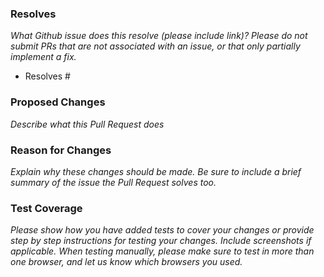 ### Resolves

_What Github issue does this resolve (please include link)? Please do not submit PRs that are not associated with an issue, or that only partially implement a fix._

- Resolves #

### Proposed Changes

_Describe what this Pull Request does_

### Reason for Changes

_Explain why these changes should be made. Be sure to include a brief summary of the issue the Pull Request solves too._

### Test Coverage

_Please show how you have added tests to cover your changes or provide step by step instructions for testing your changes. Include screenshots if applicable. 
When testing manually, please make sure to test in more than one browser, and let us know which browsers you used._

